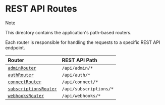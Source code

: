 # REST API Routes

> [!NOTE]
>
> This directory contains the application's path-based routers.
>
> Each router is responsible for handling the requests to a specific REST API endpoint.

| Router                                      | REST API Path          |
| :------------------------------------------ | :--------------------- |
| [`adminRouter`](./admin.ts)                 | `/api/admin/*`         |
| [`authRouter`](./auth.ts)                   | `/api/auth/*`          |
| [`connectRouter`](./connect.ts)             | `/api/connect/*`       |
| [`subscriptionsRouter`](./subscriptions.ts) | `/api/subscriptions/*` |
| [`webhooksRouter`](./webhooks.ts)           | `/api/webhooks/*`      |
